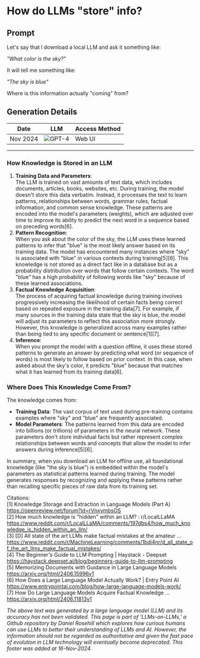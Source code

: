 # How do LLMs "store" info?

## Prompt

Let's say that I download a local LLM and ask it something like:

*"What color is the sky?"*

It will tell me something like:

*"The sky is blue"*

Where is this information actually "coming" from?

## Generation Details

| Date       | LLM        | Access Method |
|------------|------------|---------------|
| Nov 2024 | ![GPT-4](https://img.shields.io/badge/GPT--4-412991?style=for-the-badge&logo=openai&logoColor=white) |  Web UI |

---

### How Knowledge is Stored in an LLM

1. **Training Data and Parameters**:\
   The LLM is trained on vast amounts of text data, which includes documents, articles, books, websites, etc. During training, the model doesn't store this data verbatim. Instead, it processes the text to learn patterns, relationships between words, grammar rules, factual information, and common sense knowledge. These patterns are encoded into the model's parameters (weights), which are adjusted over time to improve its ability to predict the next word in a sequence based on preceding words\[6].
2. **Pattern Recognition**:\
   When you ask about the color of the sky, the LLM uses these learned patterns to infer that "blue" is the most likely answer based on its training data. The model has encountered many instances where "sky" is associated with "blue" in various contexts during training\[5]\[6]. This knowledge is not stored as a direct fact like in a database but as a probability distribution over words that follow certain contexts. The word "blue" has a high probability of following words like "sky" because of these learned associations.
3. **Factual Knowledge Acquisition**:\
   The process of acquiring factual knowledge during training involves progressively increasing the likelihood of certain facts being correct based on repeated exposure in the training data\[7]. For example, if many sources in the training data state that the sky is blue, the model will adjust its parameters to reflect this association more strongly. However, this knowledge is generalized across many examples rather than being tied to any specific document or sentence\[1]\[7].
4. **Inference**:\
   When you prompt the model with a question offline, it uses these stored patterns to generate an answer by predicting what word (or sequence of words) is most likely to follow based on prior context. In this case, when asked about the sky's color, it predicts "blue" because that matches what it has learned from its training data\[6].

### Where Does This Knowledge Come From?

The knowledge comes from:

- **Training Data**: The vast corpus of text used during pre-training contains examples where "sky" and "blue" are frequently associated.
- **Model Parameters**: The patterns learned from this data are encoded into billions (or trillions) of parameters in the neural network. These parameters don't store individual facts but rather represent complex relationships between words and concepts that allow the model to infer answers during inference\[5]\[6].

In summary, when you download an LLM for offline use, all foundational knowledge (like "the sky is blue") is embedded within the model's parameters as statistical patterns learned during training. The model generates responses by recognizing and applying these patterns rather than recalling specific pieces of raw data from its training set.

Citations:\
\[1] Knowledge Storage and Extraction in Language Models (Part A) <https://openreview.net/forum?id=rVnxymbsOS>\
\[2] How much knowledge is "hidden" within an LLM? : r/LocalLLaMA <https://www.reddit.com/r/LocalLLaMA/comments/197dbs4/how_much_knowledge_is_hidden_within_an_llm/>\
\[3] \[D] All state of the art LLMs make factual mistakes at the amateur ... <https://www.reddit.com/r/MachineLearning/comments/1bdi4nr/d_all_state_of_the_art_llms_make_factual_mistakes/>\
\[4] The Beginner's Guide to LLM Prompting | Haystack - Deepset <https://haystack.deepset.ai/blog/beginners-guide-to-llm-prompting>\
\[5] Memorizing Documents with Guidance in Large Language Models <https://arxiv.org/html/2406.15996v1>\
\[6] How Does a Large Language Model Actually Work? | Entry Point AI <https://www.entrypointai.com/blog/how-large-language-models-work/>\
\[7] How Do Large Language Models Acquire Factual Knowledge ... <https://arxiv.org/html/2406.11813v1>

*The above text was generated by a large language model (LLM) and its accuracy has not been validated. This page is part of 'LLMs-on-LLMs,' a Github repository by Daniel Rosehill which explores how curious humans can use LLMs to better their understanding of LLMs and AI. However, the information should not be regarded as authoritative and given the fast pace of evolution in LLM technology will eventually become deprecated. This footer was added at 16-Nov-2024.*


